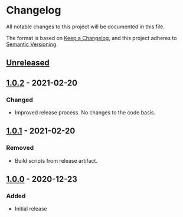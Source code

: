 # Changelog

All notable changes to this project will be documented in this file.

The format is based on [Keep a Changelog](https://keepachangelog.com/en/1.0.0/),
and this project adheres to [Semantic Versioning](https://semver.org/spec/v2.0.0.html).

## [Unreleased]

## [1.0.2] - 2021-02-20

### Changed

-   Improved release process. No changes to the code basis.

## [1.0.1] - 2021-02-20

### Removed

-   Build scripts from release artifact.

## [1.0.0] - 2020-12-23

### Added

-   Initial release

[unreleased]: https://github.com/markuspoerschke/extractum/compare/1.0.0...HEAD
[1.0.0]: https://github.com/markuspoerschke/extractum/compare/471d591e9fe1aceec944860ce74c95807385f1f1...1.0.0
[1.0.1]: https://github.com/markuspoerschke/extractum/compare/1.0.0...1.0.1
[unreleased]: https://github.com/markuspoerschke/extractum/compare/1.0.2...HEAD
[1.0.2]: https://github.com/markuspoerschke/extractum/compare/1.0.1...1.0.2
